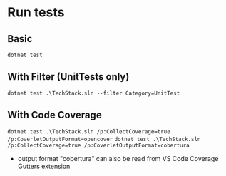 # Run tests
## Basic
`dotnet test`
## With Filter (UnitTests only)
`dotnet test .\TechStack.sln --filter Category=UnitTest`
## With Code Coverage
`dotnet test .\TechStack.sln /p:CollectCoverage=true /p:CoverletOutputFormat=opencover`
`dotnet test .\TechStack.sln /p:CollectCoverage=true /p:CoverletOutputFormat=cobertura`
* output format "cobertura" can also be read from VS Code Coverage Gutters extension